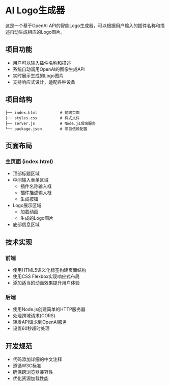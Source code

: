 # AI Logo生成器

这是一个基于OpenAI API的智能Logo生成器，可以根据用户输入的插件名称和描述自动生成相应的Logo图片。

## 项目功能

- 用户可以输入插件名称和描述
- 系统自动调用OpenAI的图像生成API
- 实时展示生成的Logo图片
- 支持响应式设计，适配各种设备

## 项目结构

```
├── index.html          # 前端页面
├── styles.css          # 样式文件
├── server.js           # Node.js后端服务
└── package.json        # 项目依赖配置
```

## 页面布局

### 主页面 (index.html)
- 顶部标题区域
- 中间输入表单区域
  - 插件名称输入框
  - 插件描述输入框
  - 生成按钮
- Logo展示区域
  - 加载动画
  - 生成的Logo图片
- 底部信息区域

## 技术实现

### 前端
- 使用HTML5语义化标签构建页面结构
- 使用CSS Flexbox实现响应式布局
- 添加适当的动画效果提升用户体验

### 后端
- 使用Node.js创建简单的HTTP服务器
- 处理跨域请求(CORS)
- 转发API请求到OpenAI服务
- 设置60秒超时处理

## 开发规范
- 代码添加详细的中文注释
- 遵循W3C标准
- 确保跨浏览器兼容性
- 优化资源加载性能